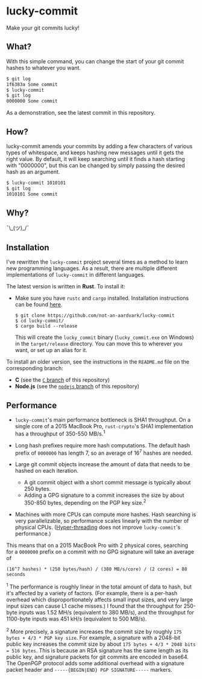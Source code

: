 # lucky-commit

Make your git commits lucky!

## What?

With this simple command, you can change the start of your git commit hashes to whatever you want.

```bash
$ git log
1f6383a Some commit
$ lucky-commit
$ git log
0000000 Some commit
```

As a demonstration, see the latest commit in this repository.

## How?

lucky-commit amends your commits by adding a few characters of various types of whitespace, and keeps hashing new messages until it gets the right value. By default, it will keep searching until it finds a hash starting with "0000000", but this can be changed by simply passing the desired hash as an argument.

```bash
$ lucky-commit 1010101
$ git log
1010101 Some commit
```

## Why?

¯\\\_(ツ)_/¯

## Installation

I've rewritten the `lucky-commit` project several times as a method to learn new programming languages. As a result, there are multiple different implementations of `lucky-commit` in different languages.

The latest version is written in **Rust**. To install it:

* Make sure you have `rustc` and `cargo` installed. Installation instructions can be found [here](https://doc.rust-lang.org/book/second-edition/ch01-01-installation.html#installation).

    ```
    $ git clone https://github.com/not-an-aardvark/lucky-commit
    $ cd lucky-commit/
    $ cargo build --release
    ```

    This will create the `lucky_commit` binary (`lucky_commit.exe` on Windows) in the `target/release` directory. You can move this to wherever you want, or set up an alias for it.

To install an older version, see the instructions in the `README.md` file on the corresponding branch:

* **C** (see the [`C` branch](https://github.com/not-an-aardvark/lucky-commit/tree/C) of this repository)
* **Node.js** (see the [`nodejs` branch](https://github.com/not-an-aardvark/lucky-commit/tree/nodejs) of this repository)

## Performance

* `lucky-commit`'s main performance bottleneck is SHA1 throughput. On a single core of a 2015 MacBook Pro, `rust-crypto`'s SHA1 implementation has a throughput of 350-550 MB/s.<sup>1</sup>
* Long hash prefixes require more hash computations. The default hash prefix of `0000000` has length 7, so an average of 16<sup>7</sup> hashes are needed.
* Large git commit objects increase the amount of data that needs to be hashed on each iteration.
    * A git commit object with a short commit message is typically about 250 bytes.
    * Adding a GPG signature to a commit increases the size by about 350-850 bytes, depending on the PGP key size.<sup>2</sup>

* Machines with more CPUs can compute more hashes. Hash searching is very parallelizable, so performance scales linearly with the number of physical CPUs. ([Hyper-threading](https://en.wikipedia.org/wiki/Hyper-threading) does not improve `lucky-commit`'s performance.)

This means that on a 2015 MacBook Pro with 2 physical cores, searching for a `0000000` prefix on a commit with no GPG signature will take an average of

```
(16^7 hashes) * (250 bytes/hash) / (380 MB/s/core) / (2 cores) = 88 seconds
```

<sup>1</sup> The performance is roughly linear in the total amount of data to hash, but it's affected by a variety of factors. (For example, there is a per-hash overhead which disproportionately affects small input sizes, and very large input sizes can cause L1 cache misses.) I found that the throughput for 250-byte inputs was 1.52 MH/s (equivalent to 380 MB/s), and the throughput for 1100-byte inputs was 451 kH/s (equivalent to 500 MB/s).

<sup>2</sup> More precisely, a signature increases the commit size by roughly `175 bytes + 4/3 * PGP key size`. For example, a signature with a 2048-bit public key increases the commit size by about `175 bytes + 4/3 * 2048 bits = 516 bytes`. This is because an RSA signature has the same length as its public key, and signature packets for git commits are encoded in base64. The OpenPGP protocol adds some additional overhead with a signature packet header and `-----{BEGIN|END} PGP SIGNATURE-----` markers.
